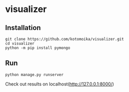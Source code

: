 # visualizer

## Installation

    git clone https://github.com/kotomoika/visualizer.git
    cd visualizer
    python -m pip install pymongo

## Run
    
    python manage.py runserver

Check out results on localhost(http://127.0.0.1:8000/)
